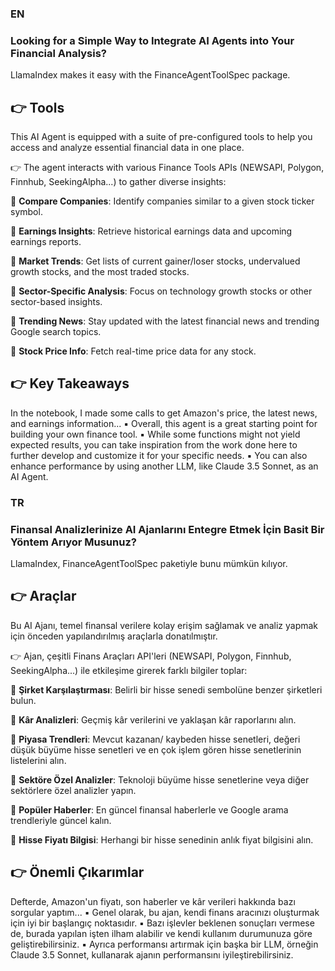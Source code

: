 ### EN
### Looking for a Simple Way to Integrate AI Agents into Your Financial Analysis?

LlamaIndex makes it easy with the FinanceAgentToolSpec package.

## 👉 Tools
This AI Agent is equipped with a suite of pre-configured tools to help you access and analyze essential financial data in one place.

👉 The agent interacts with various Finance Tools APIs (NEWSAPI, Polygon, Finnhub, SeekingAlpha...) to gather diverse insights:

🔹 **Compare Companies**: Identify companies similar to a given stock ticker symbol.

🔹 **Earnings Insights**: Retrieve historical earnings data and upcoming earnings reports.

🔹 **Market Trends**: Get lists of current gainer/loser stocks, undervalued growth stocks, and the most traded stocks.

🔹 **Sector-Specific Analysis**: Focus on technology growth stocks or other sector-based insights.

🔹 **Trending News**: Stay updated with the latest financial news and trending Google search topics.

🔹 **Stock Price Info**: Fetch real-time price data for any stock.

## 👉 Key Takeaways
In the notebook, I made some calls to get Amazon's price, the latest news, and earnings information...
▪ Overall, this agent is a great starting point for building your own finance tool.
▪ While some functions might not yield expected results, you can take inspiration from the work done here to further develop and customize it for your specific needs.
▪ You can also enhance performance by using another LLM, like Claude 3.5 Sonnet, as an AI Agent.

### TR
### Finansal Analizlerinize AI Ajanlarını Entegre Etmek İçin Basit Bir Yöntem Arıyor Musunuz?

LlamaIndex, FinanceAgentToolSpec paketiyle bunu mümkün kılıyor.

## 👉 Araçlar
Bu AI Ajanı, temel finansal verilere kolay erişim sağlamak ve analiz yapmak için önceden yapılandırılmış araçlarla donatılmıştır.

👉 Ajan, çeşitli Finans Araçları API'leri (NEWSAPI, Polygon, Finnhub, SeekingAlpha...) ile etkileşime girerek farklı bilgiler toplar:

🔹 **Şirket Karşılaştırması**: Belirli bir hisse senedi sembolüne benzer şirketleri bulun.

🔹 **Kâr Analizleri**: Geçmiş kâr verilerini ve yaklaşan kâr raporlarını alın.

🔹 **Piyasa Trendleri**: Mevcut kazanan/ kaybeden hisse senetleri, değeri düşük büyüme hisse senetleri ve en çok işlem gören hisse senetlerinin listelerini alın.

🔹 **Sektöre Özel Analizler**: Teknoloji büyüme hisse senetlerine veya diğer sektörlere özel analizler yapın.

🔹 **Popüler Haberler**: En güncel finansal haberlerle ve Google arama trendleriyle güncel kalın.

🔹 **Hisse Fiyatı Bilgisi**: Herhangi bir hisse senedinin anlık fiyat bilgisini alın.

## 👉 Önemli Çıkarımlar
Defterde, Amazon'un fiyatı, son haberler ve kâr verileri hakkında bazı sorgular yaptım...
▪ Genel olarak, bu ajan, kendi finans aracınızı oluşturmak için iyi bir başlangıç noktasıdır.
▪ Bazı işlevler beklenen sonuçları vermese de, burada yapılan işten ilham alabilir ve kendi kullanım durumunuza göre geliştirebilirsiniz.
▪ Ayrıca performansı artırmak için başka bir LLM, örneğin Claude 3.5 Sonnet, kullanarak ajanın performansını iyileştirebilirsiniz.
